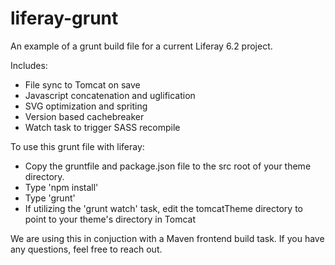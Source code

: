 # liferay-grunt
An example of a grunt build file for a current Liferay 6.2 project. 

Includes:
* File sync to Tomcat on save
* Javascript concatenation and uglification
* SVG optimization and spriting
* Version based cachebreaker 
* Watch task to trigger SASS recompile

To use this grunt file with liferay:
* Copy the gruntfile and package.json file to the src root of your theme directory.
* Type 'npm install'
* Type 'grunt'
* If utilizing the 'grunt watch' task, edit the tomcatTheme directory to point to your theme's directory in Tomcat


We are using this in conjuction with a Maven frontend build task. If you have any questions, feel free to reach out.
